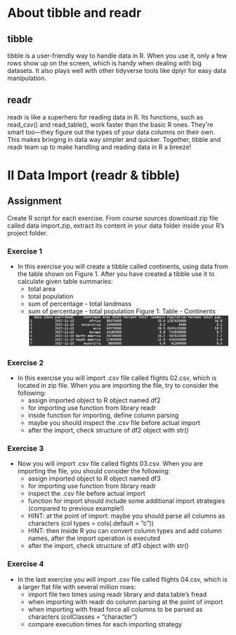 # About tibble and readr

## tibble
tibble is a user-friendly way to handle data in R. When you use it, only a few rows show up on the screen, which is handy when dealing with big datasets. It also plays well with other tidyverse tools like dplyr for easy data manipulation.

## readr
readr is like a superhero for reading data in R. Its functions, such as read_csv() and read_table(), work faster than the basic R ones. They're smart too—they figure out the types of your data columns on their own. This makes bringing in data way simpler and quicker.
Together, tibble and readr team up to make handling and reading data in R a breeze!

# II Data Import (readr & tibble)
## Assignment
Create R script for each exercise. From course sources download zip file called data import.zip, extract its content in your data folder inside your R’s project folder.

### Exercise 1
* In this exercise you will create a tibble called continents, using data from the table shown on Figure 1. After you have created a tibble use it to calculate given table summaries:
	* total area
	* total population
	* sum of percentage - total landmass
	* sum of percentage - total population
Figure 1: Table - Continents
![Figure 1](shoot.png)
### Exercise 2
* In this exercise you will import .csv file called flights 02.csv, which is located in zip file. When you are importing the file, try to consider the following:
	* assign imported object to R object named df2
	* for importing use function from library readr
	* inside function for importing, define column parsing
	* maybe you should inspect the .csv file before actual import
	* after the import, check structure of df2 object with str()

### Exercise 3
* Now you will import .csv file called flights 03.csv. When you are importing the file, you should consider the following:
	* assign imported object to R object named df3
	* for importing use function from library readr
	* inspect the .csv file before actual import
	* function for import should include some additional import strategies (compared to previous example!)
	* HINT: at the point of import: maybe you should parse all columns as characters (col types = cols(.default = ”c”))
	* HINT: then inside R you can convert column types and add column names, after the import operation is executed
	* after the import, check structure of df3 object with str()

### Exercise 4
* In the last exercise you will import .csv file called flights 04.csv, which is a larger flat file with several million rows:
	* import file two times using readr library and data.table’s fread
	* when importing with readr do column parsing at the point of import
	* when importing with fread force all columns to be parsed as characters (colClasses = ”character”)
	* compare execution times for each importing strategy
